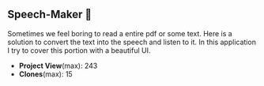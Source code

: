 ##  Speech-Maker 💬
Sometimes we feel boring to read a entire pdf or some text. Here is a solution to convert the text into the speech and listen to it.
In this application I try to cover this portion with a beautiful UI. </br>

* __Project View__(max): 243
* __Clones__(max): 15
